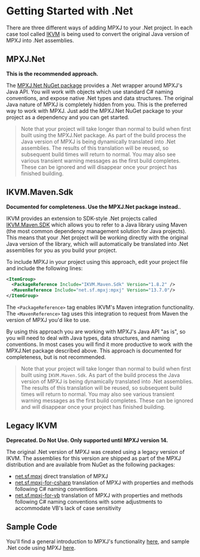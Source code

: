# Getting Started with .Net
There are three different ways of adding MPXJ to your .Net project. In each case
tool called [IKVM](https://github.com/ikvmnet/ikvm)
is being used to convert the original Java version of MPXJ into .Net assemblies.

## MPXJ.Net
**This is the recommended approach.**

The [MPXJ.Net NuGet package](https://www.nuget.org/packages/MPXJ.Net)
provides a .Net wrapper around MPXJ's Java API. You will work
with objects which use standard C# naming conventions, and expose native .Net
types and data structures. The original Java nature of MPXJ is completely
hidden from you. This is the preferred way to work with MPXJ. Just add the 
MPXJ.Net NuGet package to your project as a dependency and you can get started.

> Note that your project will take longer than normal to build when first
> built using the MPXJ.Net package. As part of the build process the Java
> version of MPXJ is being dynamically translated into .Net assemblies.
> The results of this translation will be reused, so subsequent build times will
> return to normal. You may also see various transient warning messages as the
> first build completes. These can be ignored and will disappear once your
> project has finished building.

## IKVM.Maven.Sdk
**Documented for completeness. Use the MPXJ.Net package instead.**.

IKVM provides an extension to SDK-style .Net
projects called [IKVM.Maven.SDK](https://www.nuget.org/packages/IKVM.Maven.Sdk)
which allows you to refer to a Java library using Maven (the
most common dependency management solution for Java projects). This means that
your .Net project will be working directly with the original Java version of
the library, which will automatically be translated into .Net assemblies for
you as you build your project.

To include MPXJ in your project using this approach, edit
your project file and include the following lines:

```xml
<ItemGroup>
  <PackageReference Include="IKVM.Maven.Sdk" Version="1.8.2" />
  <MavenReference Include="net.sf.mpxj:mpxj" Version="13.7.0"/>
</ItemGroup>
```

The `<PackageReference>` tag enables IKVM's Maven integration functionality. The
`<MavenReference>` tag uses this integration to request from Maven the version
of MPXJ you'd like to use.

By using this approach you are working with MPXJ's Java API "as is", so you will
need to deal with Java types, data structures, and naming conventions. In most
cases you will find it more productive to work with the MPXJ.Net package
described above. This approach is documented for completeness, but is not
recommended.

> Note that your project will take longer than normal to build when first
> built using `IKVM.Maven.Sdk`. As part of the build process the Java
> version of MPXJ is being dynamically translated into .Net assemblies.
> The results of this translation will be reused, so subsequent build times will
> return to normal. You may also see various transient warning messages as the
> first build completes. These can be ignored and will disappear once your
> project has finished building.


## Legacy IKVM
**Deprecated. Do Not Use. Only supported until MPXJ version 14.**

The original .Net version of MPXJ was created using a legacy version of IKVM.
The assemblies for this version are shipped as part of the MPXJ distribution and
are available from NuGet as the following packages:

* [net.sf.mpxj](https://www.nuget.org/packages/net.sf.mpxj) direct translation of MPXJ
* [net.sf.mpxj-for-csharp](https://www.nuget.org/packages/net.sf.mpxj-for-csharp) translation of MPXJ with properties and methods following C# naming conventions
* [net.sf.mpxj-for-vb](https://www.nuget.org/packages/net.sf.mpxj-for-vb) translation of MPXJ with properties and methods following C# naming conventions with some adjustments to accommodate VB's lack of case sensitivity

## Sample Code
You'll find a general introduction to MPXJ's functionality
[here](howto-start.md),
and sample .Net code using MPXJ [here](https://github.com/joniles/mpxj-dotnet-samples).
